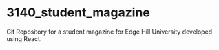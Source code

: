 # 3140_student_magazine
Git Repository for a student magazine for Edge Hill University developed using React.
